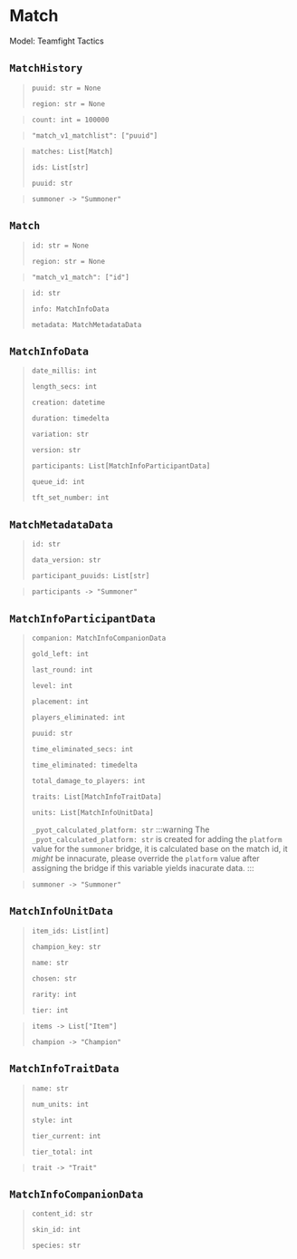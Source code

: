 # Match
Model: Teamfight Tactics

## `MatchHistory` <Badge text="Pyot Core" vertical="middle"/> <Badge text="GET" vertical="middle"/> <Badge text="Iterable" type="warning" vertical="middle"/>
>`puuid: str = None` <Badge text="param" type="warning" vertical="middle"/>
>
>`region: str = None` <Badge text="param" type="warning" vertical="middle"/>

>`count: int = 100000` <Badge text="query" type="error" vertical="middle"/>

>`"match_v1_matchlist": ["puuid"]` <Badge text="endpoint" type="error" vertical="middle"/>

>`matches: List[Match]` <Badge text="Iterator" type="warning" vertical="middle"/>
>
>`ids: List[str]`
>
>`puuid: str`

>`summoner -> "Summoner"` <Badge text="bridge" type="error" vertical="middle"/>

## `Match` <Badge text="Pyot Core" vertical="middle"/> <Badge text="GET" vertical="middle"/>
>`id: str = None` <Badge text="param" type="warning" vertical="middle"/>
>
>`region: str = None` <Badge text="param" type="warning" vertical="middle"/>

>`"match_v1_match": ["id"]` <Badge text="endpoint" type="error" vertical="middle"/>

>`id: str`
>
>`info: MatchInfoData`
>
>`metadata: MatchMetadataData`

## `MatchInfoData` <Badge text="Pyot Static" vertical="middle"/>
>`date_millis: int`
>
>`length_secs: int`
>
>`creation: datetime`
>
>`duration: timedelta`
>
>`variation: str`
>
>`version: str`
>
>`participants: List[MatchInfoParticipantData]`
>
>`queue_id: int`
>
>`tft_set_number: int`

## `MatchMetadataData` <Badge text="Pyot Static" vertical="middle"/>
>`id: str`
>
>`data_version: str`
>
>`participant_puuids: List[str]`

>`participants -> "Summoner"` <Badge text="bridge" type="error" vertical="middle"/>

## `MatchInfoParticipantData` <Badge text="Pyot Static" vertical="middle"/>
>`companion: MatchInfoCompanionData`
>
>`gold_left: int`
>
>`last_round: int`
>
>`level: int`
>
>`placement: int`
>
>`players_eliminated: int`
>
>`puuid: str`
>
>`time_eliminated_secs: int`
>
>`time_eliminated: timedelta`
>
>`total_damage_to_players: int`
>
>`traits: List[MatchInfoTraitData]`
>
>`units: List[MatchInfoUnitData]`
>
>`_pyot_calculated_platform: str`
>:::warning
>The `_pyot_calculated_platform: str` is created for adding the `platform` value for the `summoner` bridge, it is calculated base on the match id, it _might_ be innacurate, please override the `platform` value after assigning the bridge if this variable yields inacurate data.
>:::

>`summoner -> "Summoner"` <Badge text="bridge" type="error" vertical="middle"/>

## `MatchInfoUnitData` <Badge text="Pyot Static" vertical="middle"/>
>`item_ids: List[int]`
>
>`champion_key: str`
>
>`name: str`
>
>`chosen: str`
>
>`rarity: int`
>
>`tier: int`

>`items -> List["Item"]` <Badge text="bridge" type="error" vertical="middle"/>
>
>`champion -> "Champion"` <Badge text="bridge" type="error" vertical="middle"/>

## `MatchInfoTraitData` <Badge text="Pyot Static" vertical="middle"/>
>`name: str`
>
>`num_units: int`
>
>`style: int`
>
>`tier_current: int`
>
>`tier_total: int`

>`trait -> "Trait"` <Badge text="bridge" type="error" vertical="middle"/>

## `MatchInfoCompanionData` <Badge text="Pyot Static" vertical="middle"/>
>`content_id: str`
>
>`skin_id: int`
>
>`species: str`
